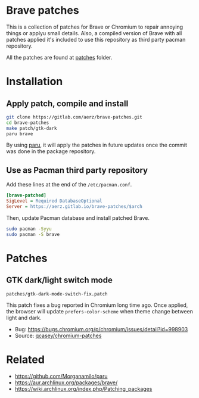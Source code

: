 # Brave patches

This is a collection of patches for Brave or Chromium to repair annoying things or applyu small details. Also, a compiled version of Brave with all patches applied it's included to use this repository as third party pacman repository.

All the patches are found at [patches](patches) folder.

# Installation

## Apply patch, compile and install

```sh
git clone https://gitlab.com/aerz/brave-patches.git
cd brave-patches
make patch/gtk-dark
paru brave
```

By using [paru](https://github.com/Morganamilo/paru), it will apply the patches in future updates once the commit was done in the package repository.

## Use as Pacman third party repository

Add these lines at the end of the `/etc/pacman.conf`.

```ini
[brave-patched]
SigLevel = Required DatabaseOptional
Server = https://aerz.gitlab.io/brave-patches/$arch
```

Then, update Pacman database and install patched Brave.

```sh
sudo pacman -Syyu
sudo pacman -S brave
```

# Patches

## GTK dark/light switch mode

`patches/gtk-dark-mode-switch-fix.patch`

This patch fixes a bug reported in Chromium long time ago. Once applied, the browser will
update `prefers-color-scheme` when theme change between light and dark.

- Bug: https://bugs.chromium.org/p/chromium/issues/detail?id=998903
- Source: [qcasey/chromium-patches](https://github.com/qcasey/chromium-patches/blob/main/patches/gtk-dark-mode-switch-fix.patch)

# Related

- https://github.com/Morganamilo/paru
- https://aur.archlinux.org/packages/brave/
- https://wiki.archlinux.org/index.php/Patching_packages
